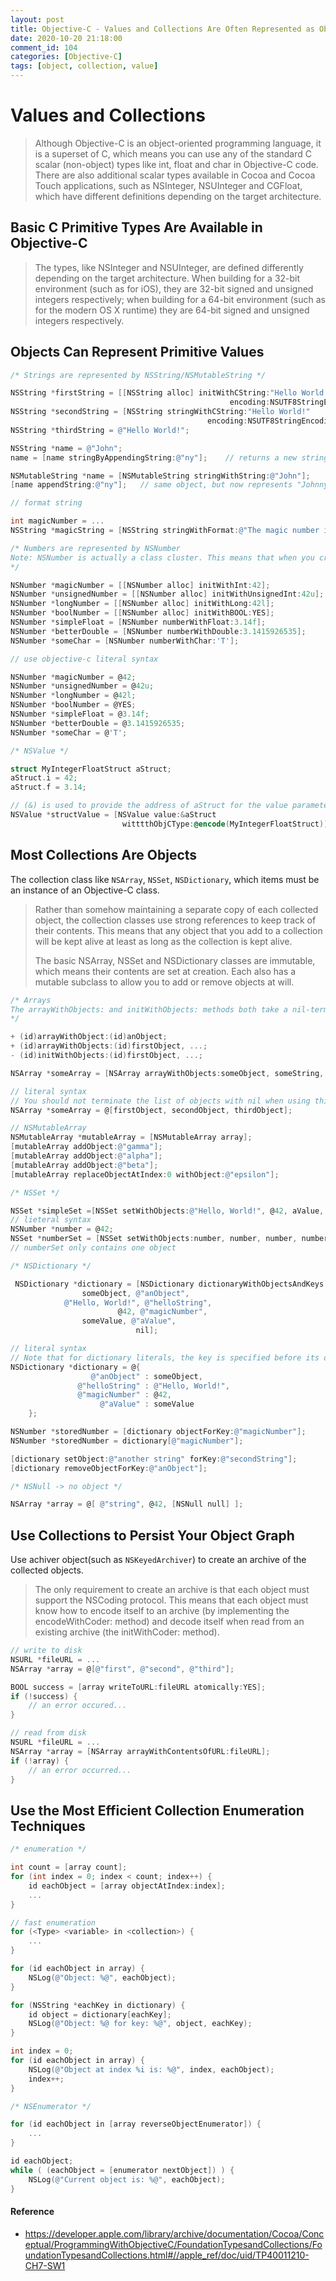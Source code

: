 ```yaml
---
layout: post
title: Objective-C - Values and Collections Are Often Represented as Objective-C Objects
date: 2020-10-20 21:18:00
comment_id: 104
categories: [Objective-C]
tags: [object, collection, value]
---
```


# Values and Collections

> Although Objective-C is an object-oriented programming language, it is a superset of C, which means you can use any of the standard C scalar (non-object) types like int, float and char in Objective-C code. There are also additional scalar types available in Cocoa and Cocoa Touch applications, such as NSInteger, NSUInteger and CGFloat, which have different definitions depending on the target architecture.

## Basic C Primitive Types Are Available in Objective-C

> The types, like NSInteger and NSUInteger, are defined differently depending on the target architecture. When building for a 32-bit environment (such as for iOS), they are 32-bit signed and unsigned integers respectively; when building for a 64-bit environment (such as for the modern OS X runtime) they are 64-bit signed and unsigned integers respectively.

## Objects Can Represent Primitive Values

```objective-c
/* Strings are represented by NSString/NSMutableString */

NSString *firstString = [[NSString alloc] initWithCString:"Hello World!"
                                                 encoding:NSUTF8StringEncoding];
NSString *secondString = [NSString stringWithCString:"Hello World!"
                                            encoding:NSUTF8StringEncoding];
NSString *thirdString = @"Hello World!";

NSString *name = @"John";
name = [name stringByAppendingString:@"ny"];    // returns a new string object

NSMutableString *name = [NSMutableString stringWithString:@"John"];
[name appendString:@"ny"];   // same object, but now represents "Johnny"

// format string

int magicNumber = ...
NSString *magicString = [NSString stringWithFormat:@"The magic number is %i", magicNumber];

/* Numbers are represented by NSNumber 
Note: NSNumber is actually a class cluster. This means that when you create an instance at runtime, you’ll get a suitable concrete subclass to hold the provided value. Just treat the created object as an instance of NSNumber.
*/

NSNumber *magicNumber = [[NSNumber alloc] initWithInt:42];
NSNumber *unsignedNumber = [[NSNumber alloc] initWithUnsignedInt:42u];
NSNumber *longNumber = [[NSNumber alloc] initWithLong:42l];
NSNumber *boolNumber = [[NSNumber alloc] initWithBOOL:YES];
NSNumber *simpleFloat = [NSNumber numberWithFloat:3.14f];
NSNumber *betterDouble = [NSNumber numberWithDouble:3.1415926535];
NSNumber *someChar = [NSNumber numberWithChar:'T'];

// use objective-c literal syntax

NSNumber *magicNumber = @42;
NSNumber *unsignedNumber = @42u;
NSNumber *longNumber = @42l;
NSNumber *boolNumber = @YES;
NSNumber *simpleFloat = @3.14f;
NSNumber *betterDouble = @3.1415926535;
NSNumber *someChar = @'T';

/* NSValue */

struct MyIntegerFloatStruct aStruct;
aStruct.i = 42;
aStruct.f = 3.14;

// (&) is used to provide the address of aStruct for the value parameter.
NSValue *structValue = [NSValue value:&aStruct
						 witttthObjCType:@encode(MyIntegerFloatStruct)];

```

## Most Collections Are Objects

The collection class like `NSArray`, `NSSet`, `NSDictionary`, which items must be an instance of an Objective-C class.

> Rather than somehow maintaining a separate copy of each collected object, the collection classes use strong references to keep track of their contents. This means that any object that you add to a collection will be kept alive at least as long as the collection is kept alive.
>
> The basic NSArray, NSSet and NSDictionary classes are immutable, which means their contents are set at creation. Each also has a mutable subclass to allow you to add or remove objects at will.

```objective-c
/* Arrays 
The arrayWithObjects: and initWithObjects: methods both take a nil-terminated, variable number of arguments, which means that you must include nil as the last value, 
*/

+ (id)arrayWithObject:(id)anObject;
+ (id)arrayWithObjects:(id)firstObject, ...;
- (id)initWithObjects:(id)firstObject, ...;

NSArray *someArray = [NSArray arrayWithObjects:someObject, someString, someNumber, someValue, nil];

// literal syntax
// You should not terminate the list of objects with nil when using this literal syntax, and in fact nil is an invalid value
NSArray *someArray = @[firstObject, secondObject, thirdObject];

// NSMutableArray
NSMutableArray *mutableArray = [NSMutableArray array];
[mutableArray addObject:@"gamma"];
[mutableArray addObject:@"alpha"];
[mutableArray addObject:@"beta"];
[mutableArray replaceObjectAtIndex:0 withObject:@"epsilon"];

/* NSSet */

NSSet *simpleSet =[NSSet setWithObjects:@"Hello, World!", @42, aValue, anObject, nil];
// lieteral syntax
NSNumber *number = @42;
NSSet *numberSet = [NSSet setWithObjects:number, number, number, number, nil];
// numberSet only contains one object

/* NSDictionary */

 NSDictionary *dictionary = [NSDictionary dictionaryWithObjectsAndKeys:
				someObject, @"anObject",
			@"Hello, World!", @"helloString",
						@42, @"magicNumber",
				someValue, @"aValue",
							nil];

// literal syntax
// Note that for dictionary literals, the key is specified before its object and is not nil-terminated.
NSDictionary *dictionary = @{
                  @"anObject" : someObject,
               @"helloString" : @"Hello, World!",
               @"magicNumber" : @42,
                    @"aValue" : someValue
    };

NSNumber *storedNumber = [dictionary objectForKey:@"magicNumber"];
NSNumber *storedNumber = dictionary[@"magicNumber"];

[dictionary setObject:@"another string" forKey:@"secondString"];
[dictionary removeObjectForKey:@"anObject"];

/* NSNull -> no object */

NSArray *array = @[ @"string", @42, [NSNull null] ];
```

## Use Collections to Persist Your Object Graph

Use achiver object(such as `NSKeyedArchiver`) to create an archive of the collected objects.

> The only requirement to create an archive is that each object must support the NSCoding protocol. This means that each object must know how to encode itself to an archive (by implementing the encodeWithCoder: method) and decode itself when read from an existing archive (the initWithCoder: method).

```objective-c
// write to disk
NSURL *fileURL = ...
NSArray *array = @[@"first", @"second", @"third"];

BOOL success = [array writeToURL:fileURL atomically:YES];
if (!success) {
	// an error occured...
}

// read from disk
NSURL *fileURL = ...
NSArray *array = [NSArray arrayWithContentsOfURL:fileURL];
if (!array) {
	// an error occurred...
}
```

## Use the Most Efficient Collection Enumeration Techniques

```objective-c
/* enumeration */

int count = [array count];
for (int index = 0; index < count; index++) {
	id eachObject = [array objectAtIndex:index];
	...
}

// fast enumeration
for (<Type> <variable> in <collection>) {
	...
}

for (id eachObject in array) {
	NSLog(@"Object: %@", eachObject);
}

for (NSString *eachKey in dictionary) {
	id object = dictionary[eachKey];
	NSLog(@"Object: %@ for key: %@", object, eachKey);
}

int index = 0;
for (id eachObject in array) {
	NSLog(@"Object at index %i is: %@", index, eachObject);
	index++;
}

/* NSEnumerator */

for (id eachObject in [array reverseObjectEnumerator]) {
	...
}

id eachObject;
while ( (eachObject = [enumerator nextObject]) ) {
	NSLog(@"Current object is: %@", eachObject);
}
```

#### Reference

- <https://developer.apple.com/library/archive/documentation/Cocoa/Conceptual/ProgrammingWithObjectiveC/FoundationTypesandCollections/FoundationTypesandCollections.html#//apple_ref/doc/uid/TP40011210-CH7-SW1>

